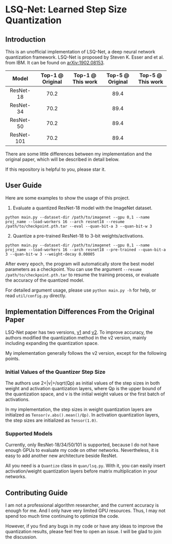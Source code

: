 # LSQ-Net: Learned Step Size Quantization

## Introduction

This is an unofficial implementation of LSQ-Net, a deep neural network quantization framework.
LSQ-Net is proposed by Steven K. Esser and et al. from IBM. It can be found on [arXiv:1902.08153](https://arxiv.org/abs/1902.08153).

|Model|Top-1 @ Original|Top-1 @ This work|Top-5 @ Original|Top-5 @ This work|
|:----------:|:----:|:----:|:----:|:---:|
| ResNet-18  | 70.2 |      | 89.4 |     |
| ResNet-34  | 70.2 |      | 89.4 |     |
| ResNet-50  | 70.2 |      | 89.4 |     |
| ResNet-101 | 70.2 |      | 89.4 |     |

There are some little differences between my implementation and the original paper, which will be described in detail below.

If this repository is helpful to you, please star it.

## User Guide

Here are some examples to show the usage of this project.

1. Evaluate a quantized ResNet-18 model with the ImageNet dataset.
```
python main.py --dataset-dir /path/to/imagenet --gpu 0,1 --name proj_name --load-workers 16 --arch resnet18 --resume /path/to/checkpoint.pth.tar --eval --quan-bit-a 3 --quan-bit-w 3
```
2. Quantize a pre-trained ResNet-18 to 3-bit weights/activations.
```
python main.py --dataset-dir /path/to/imagenet --gpu 0,1 --name proj_name --load-workers 16 --arch resnet18 --pre-trained --quan-bit-a 3 --quan-bit-w 3 --weight-decay 0.00005
```

After every epoch, the program will automatically store the best model parameters as a checkpoint. You can use the argument `--resume /path/to/checkpoint.pth.tar` to resume the training process, or evaluate the accuracy of the quantized model.

For detailed argument usage, please use `python main.py -h` for help, or read `util/config.py` directly.


## Implementation Differences From the Original Paper

LSQ-Net paper has two versions, [v1](https://arxiv.org/pdf/1902.08153v2.pdf) and [v2](https://arxiv.org/pdf/1902.08153v1.pdf). To improve accuracy, the authors modified the quantization method in the v2 version, mainly including expanding the quantization space.

My implementation generally follows the v2 version, except for the following points.

### Initial Values of the Quantizer Step Size

The authors use 2<|v|>/sqrt(Qp) as initial values of the step sizes in both weight and activation quantization layers, where Qp is the upper bound of the quantization space, and v is the initial weight values or the first batch of activations.

In my implementation, the step sizes in weight quantization layers are initialzed as `Tensor(v.abs().mean()/Qp)`. In activation quantization layers, the step sizes are initialized as `Tensor(1.0)`.

### Supported Models

Currently, only ResNet-18/34/50/101 is supported, because I do not have enough GPUs to evaluate my code on other networks. Nevertheless, it is easy to add another new architecture beside ResNet.

All you need is a `Quantize` class in `quan/lsq.py`. With it, you can easily insert activation/weight quantization layers before matrix multiplication in your networks.

## Contributing Guide

I am not a professional algorithm researcher, and the current accuracy is enough for me. And I only have very limited GPU resources. Thus, I may not spend too much time continuing to optimize the code.

However, if you find any bugs in my code or have any ideas to improve the quantization results, please feel free to open an issue. I will be glad to join the discussion.
